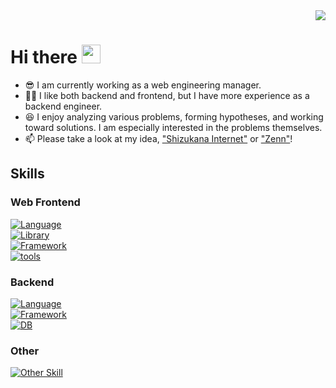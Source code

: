<!-- Profile View Count -->
<div align="right">
  <img src="https://komarev.com/ghpvc/?username=Satjopg" />
</div>

# Hi there <img src="https://media.giphy.com/media/hvRJCLFzcasrR4ia7z/giphy.gif" width="30">

- 😎 I am currently working as a web engineering manager.
- 🧑‍💻 I like both backend and frontend, but I have more experience as a backend engineer.
- 😆 I enjoy analyzing various problems, forming hypotheses, and working toward solutions. I am especially interested in the problems themselves.
- 📫 Please take a look at my idea, ["Shizukana Internet"](https://sizu.me/satjopg) or ["Zenn"](https://zenn.dev/satjopg)!


## Skills
### Web Frontend

[![Language](https://skillicons.dev/icons?i=js,ts,html,css,scss)](https://skillicons.dev)  
[![Library](https://skillicons.dev/icons?i=react,vuejs,jquery)](https://skillicons.dev)  
[![Framework](https://skillicons.dev/icons?i=nextjs,nuxtjs)](https://skillicons.dev)  
[![tools](https://skillicons.dev/icons?i=vite,webpack,vitest,jest)](https://skillicons.dev)

### Backend
[![Language](https://skillicons.dev/icons?i=java,kotlin,nodejs,deno,go,python)](https://skillicons.dev)  
[![Framework](https://skillicons.dev/icons?i=spring,nestjs,express)](https://skillicons.dev)  
[![DB](https://skillicons.dev/icons?i=redis,cassandra,mysql,firebase)](https://skillicons.dev)  

### Other
[![Other Skill](https://skillicons.dev/icons?i=docker,kubernetes,githubactions,gcp,firebase,figma,grafana,prometheus)](https://skillicons.dev)  

<!--
**Satjopg/Satjopg** is a ✨ _special_ ✨ repository because its `README.md` (this file) appears on your GitHub profile.

Here are some ideas to get you started:

- 🔭 I’m currently working on ...
- 🌱 I’m currently learning ...
- 👯 I’m looking to collaborate on ...
- 🤔 I’m looking for help with ...
- 💬 Ask me about ...
- 📫 How to reach me: ...
- 😄 Pronouns: ...
- ⚡ Fun fact: ...
-->

